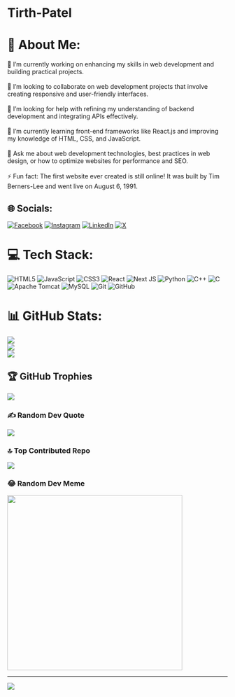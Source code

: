 # Tirth-Patel
# 💫 About Me:
🔭 I’m currently working on enhancing my skills in web development and building practical projects.<br><br>👯 I’m looking to collaborate on web development projects that involve creating responsive and user-friendly interfaces.<br><br>🤝 I’m looking for help with refining my understanding of backend development and integrating APIs effectively.<br><br>🌱 I’m currently learning front-end frameworks like React.js and improving my knowledge of HTML, CSS, and JavaScript.<br><br>💬 Ask me about web development technologies, best practices in web design, or how to optimize websites for performance and SEO.<br><br>⚡ Fun fact: The first website ever created is still online! It was built by Tim Berners-Lee and went live on August 6, 1991.


## 🌐 Socials:
[![Facebook](https://img.shields.io/badge/Facebook-%231877F2.svg?logo=Facebook&logoColor=white)](https://facebook.com/profile.php?id=100010166107943) [![Instagram](https://img.shields.io/badge/Instagram-%23E4405F.svg?logo=Instagram&logoColor=white)](https://instagram.com/_tirth.patel_02/) [![LinkedIn](https://img.shields.io/badge/LinkedIn-%230077B5.svg?logo=linkedin&logoColor=white)](https://linkedin.com/in/tirth-patel-594a76250/) [![X](https://img.shields.io/badge/X-black.svg?logo=X&logoColor=white)](https://x.com/_tirth_patel_02) 

# 💻 Tech Stack:
![HTML5](https://img.shields.io/badge/html5-%23E34F26.svg?style=for-the-badge&logo=html5&logoColor=white) ![JavaScript](https://img.shields.io/badge/javascript-%23323330.svg?style=for-the-badge&logo=javascript&logoColor=%23F7DF1E) ![CSS3](https://img.shields.io/badge/css3-%231572B6.svg?style=for-the-badge&logo=css3&logoColor=white) ![React](https://img.shields.io/badge/react-%2320232a.svg?style=for-the-badge&logo=react&logoColor=%2361DAFB) ![Next JS](https://img.shields.io/badge/Next-black?style=for-the-badge&logo=next.js&logoColor=white) ![Python](https://img.shields.io/badge/python-3670A0?style=for-the-badge&logo=python&logoColor=ffdd54) ![C++](https://img.shields.io/badge/c++-%2300599C.svg?style=for-the-badge&logo=c%2B%2B&logoColor=white) ![C](https://img.shields.io/badge/c-%2300599C.svg?style=for-the-badge&logo=c&logoColor=white) ![Apache Tomcat](https://img.shields.io/badge/apache%20tomcat-%23F8DC75.svg?style=for-the-badge&logo=apache-tomcat&logoColor=black) ![MySQL](https://img.shields.io/badge/mysql-4479A1.svg?style=for-the-badge&logo=mysql&logoColor=white) ![Git](https://img.shields.io/badge/git-%23F05033.svg?style=for-the-badge&logo=git&logoColor=white) ![GitHub](https://img.shields.io/badge/github-%23121011.svg?style=for-the-badge&logo=github&logoColor=white)
# 📊 GitHub Stats:
![](https://github-readme-stats.vercel.app/api?username=TirthWillLearn&theme=default&hide_border=false&include_all_commits=true&count_private=true)<br/>
![](https://github-readme-streak-stats.herokuapp.com/?user=TirthWillLearn&theme=default&hide_border=false)<br/>
![](https://github-readme-stats.vercel.app/api/top-langs/?username=TirthWillLearn&theme=default&hide_border=false&include_all_commits=true&count_private=true&layout=compact)

## 🏆 GitHub Trophies
![](https://github-profile-trophy.vercel.app/?username=TirthWillLearn&theme=default&no-frame=false&no-bg=false&margin-w=4)

### ✍️ Random Dev Quote
![](https://quotes-github-readme.vercel.app/api?type=horizontal&theme=light)

### 🔝 Top Contributed Repo
![](https://github-contributor-stats.vercel.app/api?username=TirthWillLearn&limit=5&theme=default&combine_all_yearly_contributions=true)

### 😂 Random Dev Meme
<img src='https://memer-new.vercel.app/' style="height: 400px;"/>

---
[![](https://visitcount.itsvg.in/api?id=TirthWillLearn&icon=0&color=0)](https://visitcount.itsvg.in)

<!-- Proudly created with GPRM ( https://gprm.itsvg.in ) -->
